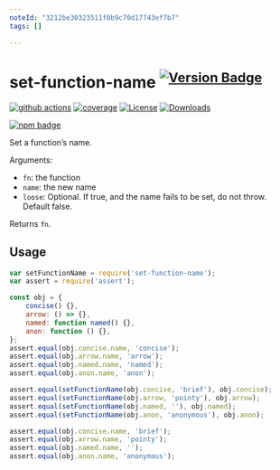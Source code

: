 ```yaml
---
noteId: "3212be30323511f0b9c70d17743ef7b7"
tags: []

---
```


# set-function-name <sup>[![Version Badge][npm-version-svg]][package-url]</sup>

[![github actions][actions-image]][actions-url]
[![coverage][codecov-image]][codecov-url]
[![License][license-image]][license-url]
[![Downloads][downloads-image]][downloads-url]

[![npm badge][npm-badge-png]][package-url]

Set a function’s name.

Arguments:
 - `fn`: the function
 - `name`: the new name
 - `loose`: Optional. If true, and the name fails to be set, do not throw. Default false.

Returns `fn`.

## Usage

```javascript
var setFunctionName = require('set-function-name');
var assert = require('assert');

const obj = {
    concise() {},
    arrow: () => {},
    named: function named() {},
    anon: function () {},
};
assert.equal(obj.concise.name, 'concise');
assert.equal(obj.arrow.name, 'arrow');
assert.equal(obj.named.name, 'named');
assert.equal(obj.anon.name, 'anon');

assert.equal(setFunctionName(obj.concise, 'brief'), obj.concise);
assert.equal(setFunctionName(obj.arrow, 'pointy'), obj.arrow);
assert.equal(setFunctionName(obj.named, ''), obj.named);
assert.equal(setFunctionName(obj.anon, 'anonymous'), obj.anon);

assert.equal(obj.concise.name, 'brief');
assert.equal(obj.arrow.name, 'pointy');
assert.equal(obj.named.name, '');
assert.equal(obj.anon.name, 'anonymous');
```

[package-url]: https://npmjs.org/package/set-function-name
[npm-version-svg]: https://versionbadg.es/ljharb/set-function-name.svg
[deps-svg]: https://david-dm.org/ljharb/set-function-name.svg
[deps-url]: https://david-dm.org/ljharb/set-function-name
[dev-deps-svg]: https://david-dm.org/ljharb/set-function-name/dev-status.svg
[dev-deps-url]: https://david-dm.org/ljharb/set-function-name#info=devDependencies
[npm-badge-png]: https://nodei.co/npm/set-function-name.png?downloads=true&stars=true
[license-image]: https://img.shields.io/npm/l/set-function-name.svg
[license-url]: LICENSE
[downloads-image]: https://img.shields.io/npm/dm/set-function-name.svg
[downloads-url]: https://npm-stat.com/charts.html?package=set-function-name
[codecov-image]: https://codecov.io/gh/ljharb/set-function-name/branch/main/graphs/badge.svg
[codecov-url]: https://app.codecov.io/gh/ljharb/set-function-name/
[actions-image]: https://img.shields.io/endpoint?url=https://github-actions-badge-u3jn4tfpocch.runkit.sh/ljharb/set-function-name
[actions-url]: https://github.com/ljharb/set-function-name/actions
